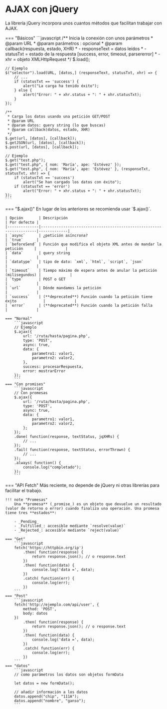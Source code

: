 # AJAX con jQuery

La librería jQuery incorpora unos cuantos métodos que facilitan trabajar con AJAX.

=== "Básicos"
    ```javascript
    /** Inicia la conexión con unos parámetros
     * @param URL
     * @param parámetros : opcional
     * @param callback(respuesta, estado, XHR)
     *      - responseText = datos leídos
     *      - statusTxt = estado de la respuesta [success, error, timeout, parsererror]
     *      - xhr = objeto XMLHttpRequest
     */
    $.load();

    // Ejemplo
    $("selector").load(URL, [datos,] (responseText, statusTxt, xhr) => {
        // ...
        if (statusTxt == 'success') {
            alert("La carga ha tenido éxito");
        } else {
            alert("Error: " + xhr.status + ": " + xhr.statusTxt);
        }
    }); 

    /**
     * Carga los datos usando una petición GET/POST
     * @param URL
     * @param datos: query string (lo que buscas)
     * @param callback(datos, estado, XHR)
     */
    $.get(url, [datos], [callback]);
    $.getJSON(url, [datos], [callback]);
    $.post(url, [datos], [callback]);

    // Ejemplo
    $.get("test.php");
    $.get("test.php", { nom: 'María', ape: 'Estévez' });
    $.get("test.php", { nom: 'María', ape: 'Estévez' }, (responseTxt, statusTxt, xhr) => {
        if (statusTxt == 'success')
            alert("Se han cargado los datos con éxito");
        if (statusTxt == 'error')
            alert("Error: " + xhr.status + ": " + xhr.statusTxt);
    });
    ```
=== "$.ajax()"
    En lugar de los anteriores se recomienda usar `$.ajax()`.

    | Opción       | Descripción                                                        | Por defecto |
    |--------------|--------------------------------------------------------------------|-------------|
    | `async`      | ¿petición asíncrona?                                               | `true`      |
    | `beforeSend` | Función que modifica el objeto XML antes de mandar la petición     |             |
    | `data`       | query string                                                       |             |
    | `datatype`   | tipo de dato: `xml`, `html`, `script`, `json`                      |             |
    | `timeout`    | Tiempo máximo de espera antes de anular la petición (milisegundos) |             |
    | `type`       | POST o GET                                                         |             |
    | `url`        | Dónde mandamos la petición                                         |             |
    | `success`    | (**deprecated**) Función cuando la petición tiene éxito            |             |
    | `error`      | (**deprecated**) Función cuando la petición falla                  |             |

    === "Normal"
        ```javascript
        // Ejemplo
        $.ajax({
            url: '/ruta/hasta/pagina.php',
            type: 'POST',
            async: true,
            data: {
                parametro1: valor1,
                parametro2: valor2,
            },
            success: procesarRespuesta,
            error: mostrarError
        });
        ```
    === "Con promises"
        ```javascript
        // Con promesas
        $.ajax({
            url: '/ruta/hasta/pagina.php',
            type: 'POST',
            async: true,
            data: {
                parametro1: valor1,
                parametro2: valor2,
            };
        });
        .done( function(response, textStatus, jqXHRs) {
            // ...
        });
        .fail( function(response, textStatus, errorThrown) {
            // ...
        });
        .always( function() {
            console.log("completado");
        });
        ```

=== "API Fetch"
    Más reciente, no depende de jQuery ni otras librerías para facilitar el trabajo.

    !!! note "Promesas"
        Una **promesa** (_promise_) es un objeto que devuelve un resultado (valor de retorno o error) cuando finaliza una operación. Una promesa tiene tres **estados**:

        - _Pending_
        - _Fulfilled_: accesible mediante `resolve(value)`
        - _Rejected_: accesible mediante `reject(value)`
    
    === "Get"
        ```javascript
        fetch('https://httpbin.org/ip')
            .then( function(response) {
                return response.json(); // o response.text
            })
            .then( function(data) {
                console.log('data =', data);
            })
            .catch( function(err) {
                console.log(err);
            })
        ```
    === "Post"
        ```javascript
        fetch('http://ejemplo.com/api/user', {
            method: 'POST',
            body: datos
        })
            .then( function(response) {
                return response.json(); // o response.text
            })
            .then( function(data) {
                console.log('data =', data);
            })
            .catch( function(err) {
                console.log(err);
            })
        ```
    === "datos"
        ```javascript
        // como parámetros los datos son objetos formData

        let datos = new formData();

        // añadir información a los datos
        datos.append("chip", "111A");
        datos.append("nombre", "ganso");
        ```
